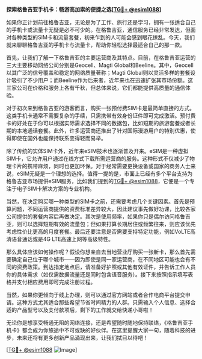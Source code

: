 **探索格鲁吉亚手机卡：畅游高加索的便捷之选[[TG💪+ @esim1088](https://t.me/s/esim1088)]**

如果你正计划前往格鲁吉亚，无论是为了工作、旅行还是学习，拥有一张适合自己的手机卡或流量卡无疑是必不可少的。在格鲁吉亚，通信服务已经非常发达，但面对各种类型的SIM卡和流量套餐，初来乍到的人可能会感到眼花缭乱。今天，我们就来聊聊格鲁吉亚的手机卡与流量卡，帮助你轻松选择最适合自己的那一款。

首先，让我们了解一下格鲁吉亚的主要运营商及其特点。目前，在格鲁吉亚运营的三大主要移动网络公司分别是Geocell、Magti Global和Beeline。其中，Geocell以其广泛的信号覆盖和稳定的网络质量著称；Magti Global则以灵活多样的套餐设计吸引了不少用户；而Beeline作为后来者，近年来也在迅速扩张其市场份额。这三家公司在价格和服务上各有千秋，但总体来说，它们都能提供高质量的通信体验。

对于初次来到格鲁吉亚的游客而言，购买一张预付费SIM卡是最简单直接的方式。这类手机卡通常不需要复杂的手续，只需携带有效身份证件即可完成激活。预付费卡的好处在于你可以根据实际需求选择不同的数据包，比如短期的旅游套餐或者长期的本地通话套餐。此外，许多运营商还推出了针对国际漫游用户的特别优惠，使得即使在国外也能保持联系变得轻而易举。

除了传统的实体SIM卡外，近年来eSIM技术也逐渐普及开来。eSIM是一种虚拟SIM卡，它允许用户通过在线方式下载所需运营商的服务。这种形式不仅减少了物理卡片的携带麻烦，同时也更加环保。对于经常需要更换设备或国家的商务人士来说，eSIM无疑是一个理想的选择。值得一提的是，市面上已经有多个平台支持为格鲁吉亚市场提供eSIM服务，比如我们提到的[TG💪+ @esim1088](https://t.me/s/esim1088)，它便是一个专注于电子SIM卡解决方案的专业机构。

当然，在决定购买哪一种类型的SIM卡之前，还需要考虑几个关键因素。首先是预算问题，不同运营商提供的资费标准差异较大，因此建议事先做好功课，比较各家公司提供的套餐内容后再做决定。其次是使用频率，如果你只是偶尔访问格鲁吉亚，则可以选择短期有效的流量包；但如果打算长期居住或频繁往来，则应该优先考虑性价比更高的月度套餐。最后还要注意是否需要支持特定功能，例如VoLTE高清语音通话或是4G LTE高速上网等高级特性。

那么具体应该如何操作呢？假设你想亲自去当地营业厅购买一张新卡，那么首先需要确定自己位于哪个城市——因为即使是同一家运营商，在不同地区可能也会有不同的资费政策。到达指定地点后，请准备好护照或其他有效证件，并告诉工作人员你的具体需求（如仅需数据流量还是同时包含语音服务）。接下来按照指示填写表格并支付相应费用即可完成注册过程。

当然，如果你更倾向于线上办理，则可以通过官方网站或者合作电商平台提交申请。这种方式尤其适合那些希望节省时间精力的人群。只需输入个人信息、选择合适的产品型号以及支付款项后，剩下的工作就交给快递小哥啦！

无论你是想享受畅通无阻的网络连接，还是希望随时随地保持联络，《格鲁吉亚手机卡》都会成为你旅途中不可或缺的好伙伴。在这里提醒大家一句，随着科技的进步，未来还将有更多创新产品涌现出来，让我们拭目以待吧！

[[TG💪+ @esim1088](https://t.me/s/esim1088) ![Image](https://i.postimg.cc/4NQfJmqS/Snipaste-2025-05-13-00-14-12.png)]